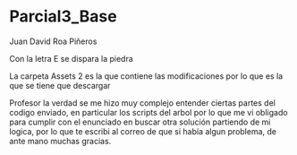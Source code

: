# Parcial3_Base
Juan David Roa Piñeros

Con la letra E se dispara la piedra

La carpeta Assets 2 es la que contiene las modificaciones por lo que es la que se tiene que descargar


Profesor la verdad se me hizo muy complejo entender ciertas partes del codigo enviado, en particular los scripts del arbol
por lo que me vi obligado para cumplir con el enunciado en buscar otra solución partiendo de mi logica, por lo que te escribi al correo
de que si había algun problema, de ante mano muchas gracias.
